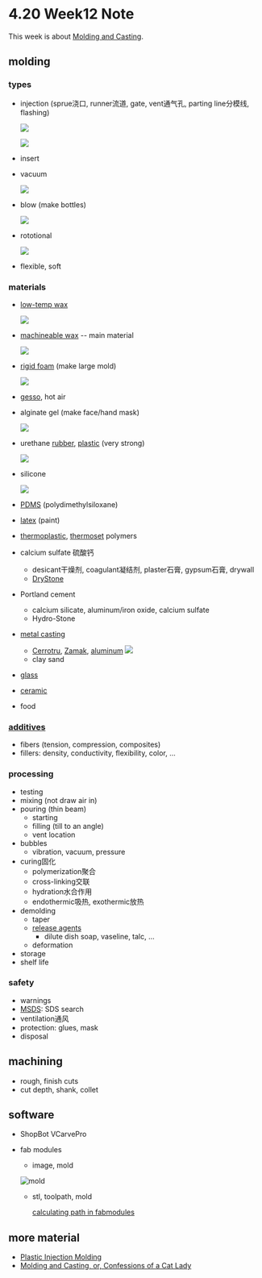 # 4.20 Week12 Note

This week is about [Molding and Casting](http://academy.cba.mit.edu/classes/molding_casting/index.html).

## molding 

### types

* injection (sprue浇口, runner流道, gate, vent通气孔, parting line分模线, flashing)

	![](http://7xjpra.com1.z0.glb.clouddn.com/InjectionMoldingMachine.png)

	![](http://7xjpra.com1.z0.glb.clouddn.com/InjectionMoldingConcepts.jpg)

* insert
* vacuum

	![](http://pressureforming.co.uk/wp-content/uploads/2013/03/vacuum-forming.jpg)

* blow (make bottles)

	![](http://www.custompartnet.com/wu/images/blow-molding/blow-molding-small.png)

* rototional

	![](http://images.machinedesign.com/images/archive/501226700200jpg_00000046623.jpg)

* flexible, soft

### materials

* [low-temp wax](http://www.dickblick.com/products/amaco-flexwax-moldmaking-material/)

	![](http://cdn.dick-blick.com/items/335/04/33504-OA2ww-m.jpg)

* [machineable wax](http://www.machinablewax.com/)  -- main material

	![](http://www.machinablewax.com/_cw4-tmplt-ft1/site-graphics/turbine.jpg)

* [rigid foam](http://www.homedepot.com/p/Owens-Corning-FOAMULAR-250-2-in-x-2-ft-x-8-ft-Tongue-and-Groove-R-10-Insulation-Sheathing-24DD/100320335;jsessionid=74981E47F38F811D1292C013E929B414) (make large mold)

	![](http://www.homedepot.com/catalog/productImages/400/77/77a3be5f-d301-4d37-b3e5-fbf3d2346fae_400.jpg)

* [gesso](http://www.dickblick.com/products/blick-studio-gesso/), hot air
* alginate gel (make face/hand mask)

	![](http://cdn.dick-blick.com/items/335/23/33523-1005-3-2ww-m.jpg)

* urethane [rubber](http://www.smooth-on.com/PMC=-121---Easy-/c1144/index.html), [plastic](http://www.smooth-on.com/Urethane-Plastic-a/c5/index.html) (very strong)

	![](http://www.smooth-on.com/images/12130forweb.jpg)

* silicone

	![](http://www.smooth-on.com/images/OOMOOforweb.jpg)

* [PDMS](http://www.dowcorning.com/applications/search/products/Details.aspx?prod=01064291&type=PROD) (polydimethylsiloxane)
* [latex](http://www.dickblick.com/products/amaco-rubber-latex/) (paint)
* [thermoplastic](http://www.mcmaster.com/#thermoplastics), [thermoset](http://www.mcmaster.com/#thermosets) polymers
* calcium sulfate 硫酸钙
	* desicant干燥剂, coagulant凝结剂, plaster石膏, gypsum石膏, drywall
	* [DryStone](http://plaster.com/DryStone.html)
	
* Portland cement
	* calcium silicate, aluminum/iron oxide, calcium sulfate
	* Hydro-Stone
* [metal casting](http://fabacademy.org/archives/2015/as/students/wang.tse-kang/week09.html)
	* [Cerrotru](http://www.rotometals.com/product-p/lmp281.htm), [Zamak](http://www.rotometals.com/SearchResults.asp?Search=zamak), [aluminum](http://fab.cba.mit.edu/classes/863.15/doc/tutorials/sandcasting/index.html)
	![](http://cdn3.volusion.com/tfqy4.mpkx6/v/vspfiles/photos/LMP281-2T.gif?1441187719)
	* clay sand
* [glass](http://academy.cba.mit.edu/classes/molding_casting/glass.png)
* [ceramic](http://www.aremco.com/)
* food

### [additives](http://www.westmarine.com/fiberglass-fillers)
- fibers (tension, compression, composites)
- fillers: density, conductivity, flexibility, color, ...
      

### processing

* testing
* mixing (not draw air in)
* pouring (thin beam)
	* starting
	* filling (till to an angle)
	* vent location
* bubbles
	* vibration, vacuum, pressure
* curing固化 
	* polymerization聚合
	* cross-linking交联
	* hydration水合作用
	* endothermic吸热, exothermic放热
* demolding
	* taper
	* [release agents](http://www.smooth-on.com/Release-Agents-and/c9_1123_1169/index.html)
		* dilute dish soap, vaseline, talc, ...
	* deformation
* storage
* shelf life

### safety
* warnings
* [MSDS](https://us.vwr.com/store/search/searchMSDS.jsp?tabId=msdsSearch): SDS search
* ventilation通风
* protection: glues, mask
* disposal

## machining
- rough, finish cuts
- cut depth, shank, collet

## software
- ShopBot VCarvePro
- fab modules
	+ image, mold
	
	![mold](http://academy.cba.mit.edu/classes/molding_casting/hello.mold.png)
	
	+ stl, toolpath, mold

		[calculating path in fabmodules](http://academy.cba.mit.edu/classes/molding_casting/sample.mp4)


## more material

- [Plastic Injection Molding](https://www.youtube.com/watch?v=RMjtmsr3CqA)
- [Molding and Casting, or, Confessions of a Cat Lady](http://fab.cba.mit.edu/classes/863.11/people/janice.wang/MAS863.11Site/MoldingCats.html)



